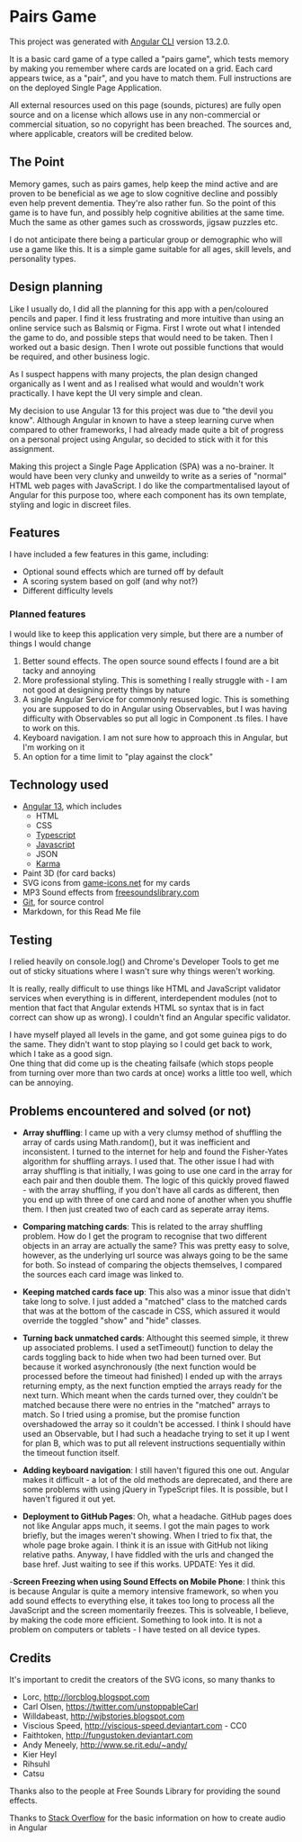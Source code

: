 # Pairs Game

This project was generated with [Angular CLI](https://github.com/angular/angular-cli) version 13.2.0.

It is a basic card game of a type called a "pairs game", which tests memory by making you remember where cards are located on a grid. Each card appears twice, as a "pair", and you have to match them. Full instructions are on the deployed Single Page Application.

All external resources used on this page (sounds, pictures) are fully open source and on a license which allows use in any non-commercial or commercial situation, so no copyright has been breached. The sources and, where applicable, creators will be credited below.



## The Point

Memory games, such as pairs games, help keep the mind active and are proven to be beneficial as we age to slow cognitive decline and possibly even help prevent dementia. They're also rather fun.  So the point of this game is to have fun, and possibly help cognitive abilities at the same time. Much the same as other games such as crosswords, jigsaw puzzles etc. 

I do not anticipate there being a particular group or demographic who will use a game like this. It is a simple game suitable for all ages, skill levels, and personality types.



## Design planning

Like I usually do, I did all the planning for this app with a pen/coloured pencils and paper. I find it less frustrating and more intuitive than using an online service such as Balsmiq or Figma. First I wrote out what I intended the game to do, and possible steps that would need to be taken. Then I worked out a basic design. Then I wrote out possible functions that would be required, and other business logic.

As I suspect happens with many projects, the plan design changed organically as I went and as I realised what would and wouldn't work practically. I have kept the UI very simple and clean.

My decision to use Angular 13 for this project was due to "the devil you know". Although Angular in known to have a steep learning curve when compared to other frameworks, I had already made quite a bit of progress on a personal project using Angular, so decided to stick with it for this assignment.

Making this project a Single Page Application (SPA) was a no-brainer. It would have been very clunky and unweildy to write as a series of "normal" HTML web pages with JavaScript. I do like the compartmentalised layout of Angular for this purpose too, where each component has its own template, styling and logic in discreet files.



## Features

I have included a few features in this game, including:

- Optional sound effects which are turned off by default
- A scoring system based on golf (and why not?)
- Different difficulty levels




### Planned features

I would like to keep this application very simple, but there are a number of things I would change

1. Better sound effects. The open source sound effects I found are a bit tacky and annoying
2. More professional styling. This is something I really struggle with - I am not good at designing pretty things by nature
3. A single Angular Service for commonly resused logic. This is something you are supposed to do in Angular using Observables, but I was having difficulty with Observables so put all logic in Component .ts files. I have to work on this.
4. Keyboard navigation. I am not sure how to approach this in Angular, but I'm working on it
5. An option for a time limit to "play against the clock"



## Technology used

- [Angular 13](https://angular.io/), which includes
    - HTML
    - CSS
    - [Typescript](https://www.typescriptlang.org/)
    - [Javascript](https://www.javascript.com/)
    - JSON
    - [Karma](https://www.npmjs.com/package/karma)
- Paint 3D (for card backs)
- SVG icons from [game-icons.net](https://game-icons.net/) for my cards
- MP3 Sound effects from [freesoundslibrary.com](https://www.freesoundslibrary.com/)
- [Git](https://github.com/), for source control
- Markdown, for this Read Me file



## Testing

I relied heavily on console.log() and Chrome's Developer Tools to get me out of sticky situations where I wasn't sure why things weren't working. 

It is really, really difficult to use things like HTML and JavaScript validator services when everything is in different, interdependent modules (not to mention that fact that Angular extends HTML so syntax that is in fact correct can show up as wrong). I couldn't find an Angular specific validator.

I have myself played all levels in the game, and got some guinea pigs to do the same. They didn't want to stop playing so I could get back to work, which I take as a good sign. <br>
One thing that did come up is the cheating failsafe (which stops people from turning over more than two cards at once) works a little too well, which can be annoying.


## Problems encountered and solved (or not)

- **Array shuffling**:  I came up with a very clumsy method of shuffling the array of cards using Math.random(), but it was inefficient and inconsistent. I turned to the internet for help and found the Fisher-Yates algorithm for shuffling arrays. I used that. The other issue I had with array shuffling is that initially, I was going to use one card in the array for each pair and then double them. The logic of this quickly proved flawed - with the array shuffling, if you don't have all cards as different, then you end up with three of one card and none of another when you shuffle them. I then just created two of each card as seperate array items.

- **Comparing matching cards**:  This is related to the array shuffling problem. How do I get the program to recognise that two different objects in an array are actually the same? This was pretty easy to solve, however, as the underlying url source was always going to be the same for both. So instead of comparing the objects themselves, I compared the sources each card image was linked to.

- **Keeping matched cards face up**:  This also was a minor issue that didn't take long to solve. I just added a "matched" class to the matched cards that was at the bottom of the cascade in CSS, which assured it would override the toggled "show" and "hide" classes.

- **Turning back unmatched cards**:  Althought this seemed simple, it threw up associated problems. I used a setTimeout() function to delay the cards toggling back to hide when two had been turned over. But because it worked asynchronously (the next function would be processed before the timeout had finished) I ended up with the arrays returning empty, as the next function emptied the arrays ready for the next turn. Which meant when the cards turned over, they couldn't be matched because there were no entries in the "matched" arrays to match. So I tried using a promise, but the promise function overshadowed the array so it couldn't be accessed. I think I should have used an Observable, but I had such a headache trying to set it up I went for plan B, which was to put all relevent instructions sequentially within the timeout function itself.

- **Adding keyboard navigation**:  I still haven't figured this one out. Angular makes it difficult - a lot of the old methods are deprecated, and there are some problems with using jQuery in TypeScript files. It is possible, but I haven't figured it out yet.

- **Deployment to GitHub Pages**: Oh, what a headache. GitHub pages does not like Angular apps much, it seems. I got the main pages to work briefly, but the images weren't showing. When I tried to fix that, the whole page broke again. I think
it is an issue with GitHub not liking relative paths. Anyway, I have fiddled with the urls and changed the base href. Just
waiting to see if this works.
UPDATE: Yes it did.

-**Screen Freezing when using Sound Effects on Mobile Phone**: I think this is because Angular is quite a memory intensive framework, so when you add sound effects to everything else, it takes too long to process all the JavaScript and the screen
momentarily freezes. This is solveable, I believe, by making the code more efficient. Something to look into. It is not a problem on computers or tablets - I have tested on all device types.

## Credits

It's important to credit the creators of the SVG icons, so many thanks to 
- Lorc, http://lorcblog.blogspot.com
- Carl Olsen, https://twitter.com/unstoppableCarl
- Willdabeast, http://wjbstories.blogspot.com
- Viscious Speed, http://viscious-speed.deviantart.com - CC0
- Faithtoken, http://fungustoken.deviantart.com
- Andy Meneely, http://www.se.rit.edu/~andy/
- Kier Heyl
- Rihsuhl
- Catsu 

Thanks also to the people at Free Sounds Library for providing the sound effects.

Thanks to [Stack Overflow](https://stackoverflow.com/) for the basic information on how to create audio in Angular
